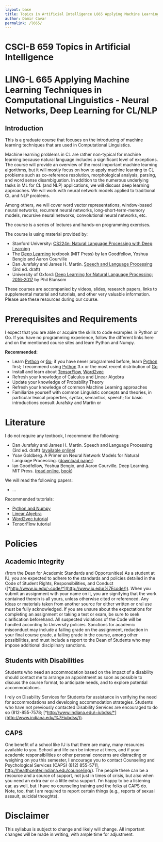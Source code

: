 ```yaml
---
layout: base
title: Topics in Artificial Intelligence L665 Applying Machine Learning Techniques in Computational Linguistics - Neural Networks, Deep Learning for CL/NLP by Damir Cavar
author: Damir Cavar
permalink: /l665/
---
```

# CSCI-B 659 Topics in Artificial Intelligence
# LING-L 665 Applying Machine Learning Techniques in Computational Linguistics - Neural Networks, Deep Learning for CL/NLP


## Introduction

This is a graduate course that focuses on the introducing of machine learning techniques that are used in Computational Linguistics.

Machine learning problems in CL are rather non-typical for machine learning because natural language includes a significant level of exceptions. The course will provide an overview of the most important machine learning algorithms, but it will mostly focus on how to apply machine learning to CL problems such as co-reference resolution, morphological analysis, parsing, and word sense disambiguation. In addition to the numerous underlying tasks in ML for CL (and NLP) applications, we will discuss deep learning approaches. We will work with neural network models applied to traditional CL and NLP problems.

Among others, we will cover word vector representations, window-based neural networks, recurrent neural networks, long-short-term-memory models, recursive neural networks, convolutional neural networks, etc.

The course is a series of lectures and hands-on programming exercises.

The course is using material provided by:

- Stanford University: [CS224n: Natural Language Processing with Deep Learning](http://web.stanford.edu/class/cs224n/)
- The [Deep Learning](http://www.deeplearningbook.org/) textbook (MIT Press) by Ian Goodfellow, Yoshua Bengio and Aaron Courville
- Dan Jurafsky and James H. Martin. [Speech and Language Processing](https://web.stanford.edu/~jurafsky/slp3/) (3rd ed. draft)
- University of Oxford: [Deep Learning for Natural Language Processing: 2016-2017](https://web.stanford.edu/~jurafsky/slp3://www.cs.ox.ac.uk/teaching/courses/2016-2017/dl/) by Phil Blunsom

These courses are accompanied by videos, slides, research papers, links to supplemental material and tutorials, and other very valuable information. Please use these resources during our course.


# Prerequisites and Requirements

I expect that you are able or acquire the skills to code examples in Python or Go. If you have no programming experience, follow the different links here and on the mentioned course sites and learn Python and Numpy.


**Recommended:**

- Learn [Python] or [Go]; if you have never programmed before, learn [Python] first; I recommend using [Python] 3.x or the most recent distribution of [Go]
- Install and learn about [TensorFlow], [Word2vec]
- Refresh your knowledge of Calculus and Linear Algebra
- Update your knowledge of Probability Theory
- Refresh your knowledge of common Machine Learning approaches
- Familiarize yourself with common Linguistic concepts and theories, in particular lexical properties, syntax, semantics, speech; for basic introductions consult Jurafsky and Martin or 


# Literature

I do not require any textbook, I recommend the following:

- Dan Jurafsky and James H. Martin. Speech and Language Processing (3rd
ed. draft) ([available online](https://web.stanford.edu/~jurafsky/slp3/))
- Yoav Goldberg. A Primer on Neural Network Models for Natural Language
Processing. ([download paper](http://u.cs.biu.ac.il/~yogo/nnlp.pdf))
- Ian Goodfellow, Yoshua Bengio, and Aaron Courville. Deep Learning. MIT
Press. ([read online](http://www.deeplearningbook.org/), [book](https://www.amazon.com/Deep-Learning-Adaptive-Computation-Machine/dp/0262035618/))

We will read the following papers:

- ...

Recommended tutorials:

- [Python and Numpy](http://cs231n.github.io/python-numpy-tutorial/)
- [Linear Algebra](http://cs229.stanford.edu/section/cs229-linalg.pdf)
- [Word2vec tutorial]
- [TensorFlow tutorial]



# Policies

## Academic Integrity

(from the Dean for Academic Standards and Opportunities) As a student at IU, you are expected to adhere to the standards and policies detailed in the Code of Student Rights, Responsibilities, and Conduct ([*http://www.iu.edu/~code/*](http://www.iu.edu/%7Ecode/)). When you submit an assignment with your name on it, you are signifying that the work contained therein is all yours, unless otherwise cited or referenced. Any ideas or materials taken from another source for either written or oral use must be fully acknowledged. If you are unsure about the expectations for completing an assignment or taking a test or exam, be sure to seek clarification beforehand. All suspected violations of the Code will be handled according to University policies. Sanctions for academic misconduct may include a failing grade on the assignment, reduction in your final course grade, a failing grade in the course, among other possibilities, and must include a report to the Dean of Students who may impose additional disciplinary sanctions.


## Students with Disabilities

Students who need an accommodation based on the impact of a disability should contact me to arrange an
appointment as soon as possible to discuss the course format, to anticipate needs, and to explore potential accommodations.

I rely on Disability Services for Students for assistance in verifying the need for accommodations and developing accommodation strategies. Students who have not previously contacted Disability Services are encouraged to do so (812-855-7578; [*http://www.indiana.edu/~iubdss/*](http://www.indiana.edu/%7Eiubdss/)).


## CAPS

One benefit of a school like IU is that there are many, many resources available to you. School and life can be intense at times, and if your academic responsibilities or other personal concerns are distracting or weighing on you this semester, I encourage you to contact Counseling and Psychological Services (CAPS) (812) 855-5711, http://healthcenter.indiana.edu/counseling/). The people there can be a resource and a source of support, not just in times of crisis, but also when you need an extra ear or a little extra support. I’m happy to be a listening ear, as well, but I have no counseling training and the folks at CAPS do. Note, too, that I am required to report certain things (e.g., reports of sexual assault, suicidal thoughts).



# Disclaimer

This syllabus is subject to change and likely will change. All important changes will be made in writing, with ample time for adjustment.




[NLP]: https://en.wikipedia.org/wiki/Natural_language_processing "Natural Language Processing"
[Natural Language Processing]: https://en.wikipedia.org/wiki/Natural_language_processing "NLP"
[Damir Cavar]: http://damir.cavar.me/ "Damir Cavar"
[Word2vec tutorial]: https://www.tensorflow.org/tutorials/word2vec "Word2vec tutorial"
[Word2vec]: https://www.tensorflow.org/tutorials/word2vec "Word2vec tutorial"
[TensorFlow tutorial]: https://www.tensorflow.org/tutorials/ "TensorFlow tutorial"
[TensorFlow]: https://www.tensorflow.org/ "TensorFlow tutorial"
[Go]: https://golang.org/ "Golang"
[Python]: https://www.python.org/ "Python"



